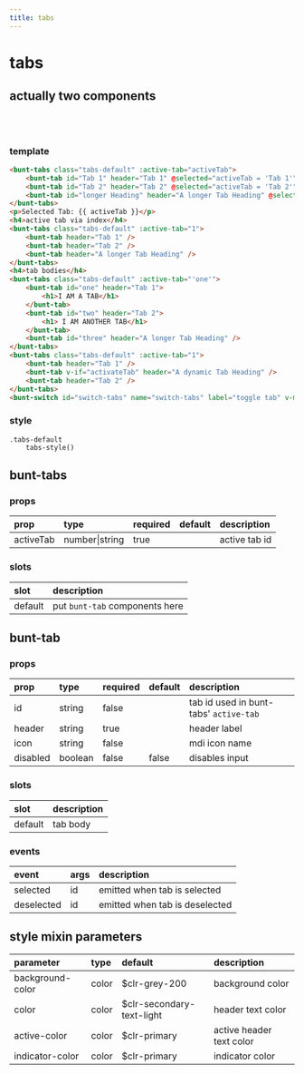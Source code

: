```yaml
---
title: tabs
---
```

# tabs
## actually two components

<br>
<br>

<script>
export default {
	data () {
		return {
			activeTab: '',
			activateTab: false
		}
	}
}
</script>

<template>
	<bunt-tabs class="tabs-default" :active-tab="activeTab">
		<bunt-tab id="Tab 1" header="Tab 1" @selected="activeTab = 'Tab 1'" />
		<bunt-tab id="Tab 2" header="Tab 2" @selected="activeTab = 'Tab 2'" />
		<bunt-tab id="longer Heading" header="A longer Tab Heading" @selected="activeTab = 'longer Heading'" />
	</bunt-tabs>
	<p>Selected Tab: {{ activeTab }}</p>
	<h4>active tab via index</h4>
	<bunt-tabs class="tabs-default" :active-tab="1">
		<bunt-tab header="Tab 1" />
		<bunt-tab header="Tab 2" />
		<bunt-tab header="A longer Tab Heading" />
	</bunt-tabs>
	<h4>tab bodies</h4>
	<bunt-tabs class="tabs-default" :active-tab="'one'">
		<bunt-tab id="one" header="Tab 1">
			<h1>I AM A TAB</h1>
		</bunt-tab>
		<bunt-tab id="two" header="Tab 2">
			<h1> I AM ANOTHER TAB</h1>
		</bunt-tab>
		<bunt-tab id="three" header="A longer Tab Heading" />
	</bunt-tabs>
	<bunt-tabs class="tabs-default" :active-tab="1">
		<bunt-tab header="Tab 1" />
		<bunt-tab v-if="activateTab" header="A dynamic Tab Heading" />
		<bunt-tab header="Tab 2" />
	</bunt-tabs>
	<bunt-switch id="switch-tabs" name="switch-tabs" label="toggle tab" v-model="activateTab" />
</template>


<style lang="styl">
.tabs-default
	tabs-style()
</style>

### template
```html
<bunt-tabs class="tabs-default" :active-tab="activeTab">
	<bunt-tab id="Tab 1" header="Tab 1" @selected="activeTab = 'Tab 1'" />
	<bunt-tab id="Tab 2" header="Tab 2" @selected="activeTab = 'Tab 2'" />
	<bunt-tab id="longer Heading" header="A longer Tab Heading" @selected="activeTab = 'longer Heading'" />
</bunt-tabs>
<p>Selected Tab: {{ activeTab }}</p>
<h4>active tab via index</h4>
<bunt-tabs class="tabs-default" :active-tab="1">
	<bunt-tab header="Tab 1" />
	<bunt-tab header="Tab 2" />
	<bunt-tab header="A longer Tab Heading" />
</bunt-tabs>
<h4>tab bodies</h4>
<bunt-tabs class="tabs-default" :active-tab="'one'">
	<bunt-tab id="one" header="Tab 1">
		<h1>I AM A TAB</h1>
	</bunt-tab>
	<bunt-tab id="two" header="Tab 2">
		<h1> I AM ANOTHER TAB</h1>
	</bunt-tab>
	<bunt-tab id="three" header="A longer Tab Heading" />
</bunt-tabs>
<bunt-tabs class="tabs-default" :active-tab="1">
	<bunt-tab header="Tab 1" />
	<bunt-tab v-if="activateTab" header="A dynamic Tab Heading" />
	<bunt-tab header="Tab 2" />
</bunt-tabs>
<bunt-switch id="switch-tabs" name="switch-tabs" label="toggle tab" v-model="activateTab" />
```

### style
```
.tabs-default
	tabs-style()
```

## bunt-tabs
### props
| prop | type | required | default | description |
|:-----|:-----|:---------|:--------|:------------|
| activeTab | number\|string | true | | active tab id |

### slots

| slot | description |
|:-----|:------------|
| default | put `bunt-tab` components here |

## bunt-tab
### props
| prop | type | required | default | description |
|:-----|:-----|:---------|:--------|:------------|
| id | string | false | | tab id used in bunt-tabs' `active-tab` |
| header | string | true | | header label |
| icon | string | false | | mdi icon name |
| disabled | boolean | false | false | disables input |

### slots

| slot | description |
|:-----|:------------|
| default | tab body |

### events

| event | args | description |
|:------|:-----|:------------|
| selected | id | emitted when tab is selected |
| deselected | id | emitted when tab is deselected |

## style mixin parameters
| parameter | type | default | description |
|:----------|:-----|:--------|:------------|
| background-color | color | $clr-grey-200 | background color |
| color | color | $clr-secondary-text-light | header text color |
| active-color | color | $clr-primary | active header text color |
| indicator-color | color | $clr-primary | indicator color |
